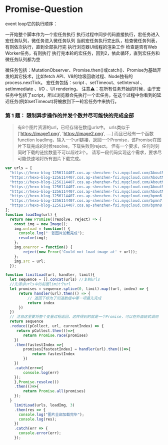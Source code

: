 # Promise-Question
event loop它的执行顺序：

一开始整个脚本作为一个宏任务执行
执行过程中同步代码直接执行，宏任务进入宏任务队列，微任务进入微任务队列
当前宏任务执行完出队，检查微任务列表，有则依次执行，直到全部执行完
执行浏览器UI线程的渲染工作
检查是否有Web Worker任务，有则执行
执行完本轮的宏任务，回到2，依此循环，直到宏任务和微任务队列都为空

微任务包括：MutationObserver、Promise.then()或catch()、Promise为基础开发的其它技术，比如fetch API、V8的垃圾回收过程、Node独有的process.nextTick。
宏任务包括：script 、setTimeout、setInterval 、setImmediate 、I/O 、UI rendering。
注意⚠️：在所有任务开始的时候，由于宏任务中包括了script，所以浏览器会先执行一个宏任务，在这个过程中你看到的延迟任务(例如setTimeout)将被放到下一轮宏任务中来执行。


### 第 1 题： 限制异步操作的并发个数并尽可能快的完成全部

> 有8个图片资源的url，已经存储在数组urls中。
> urls类似于['https://image1.png', 'https://image2.png', ....]
> 而且已经有一个函数function loadImg，输入一个url链接，返回一个Promise，该Promise在图片下载完成的时候resolve，下载失败则reject。
> 但有一个要求，任何时刻同时下载的链接数量不可以超过3个。
> 请写一段代码实现这个需求，要求尽可能快速地将所有图片下载完成。

```js
var urls = [
  "https://hexo-blog-1256114407.cos.ap-shenzhen-fsi.myqcloud.com/AboutMe-painting1.png",
  "https://hexo-blog-1256114407.cos.ap-shenzhen-fsi.myqcloud.com/AboutMe-painting2.png",
  "https://hexo-blog-1256114407.cos.ap-shenzhen-fsi.myqcloud.com/AboutMe-painting3.png",
  "https://hexo-blog-1256114407.cos.ap-shenzhen-fsi.myqcloud.com/AboutMe-painting4.png",
  "https://hexo-blog-1256114407.cos.ap-shenzhen-fsi.myqcloud.com/AboutMe-painting5.png",
  "https://hexo-blog-1256114407.cos.ap-shenzhen-fsi.myqcloud.com/bpmn6.png",
  "https://hexo-blog-1256114407.cos.ap-shenzhen-fsi.myqcloud.com/bpmn7.png",
  "https://hexo-blog-1256114407.cos.ap-shenzhen-fsi.myqcloud.com/bpmn8.png",
];
function loadImg(url) {
  return new Promise((resolve, reject) => {
    const img = new Image();
    img.onload = function() {
      console.log("一张图片加载完成");
      resolve(img);
    };
    img.onerror = function() {
    	reject(new Error('Could not load image at' + url));
    };
    img.src = url;
  });

```
```js
function limitLoad(url, handler, limit){
  let sequence = [].concat(urls) //复制urls
  //先请求urls中的前面limit个url
  let promises = sequence.splice(0, limit).map((url, index) => {
      return handler(url).then(() => {
          // 返回下标为了知道数组中哪一项最先完成
          return index
      })
  })
  // 注意这里要将整个变量过程返回，这样得到的就是一个Promise，可以在外面链式调用
  return sequence
  .reduce((pCollect, url, currentIndex) => {
     return pCollect.then(()=>{
        return Promise.race(promises)
    })
    .then(fastestIndex =>{
        promises[fastestIndex] = handler(url).then(()=>{
            return fastestIndex
        })
    })
    .catch(err=>{
        console.log(err)
    });
    },Promise.resolve())
    .then(()=>{
        return Promise.all(promises)
    });  
  }
    limitLoad(urls, loadImg, 3)
    .then(res => {
      console.log("图片全部加载完毕");
      console.log(res);
    })
    .catch(err => {
      console.error(err);
    });

```

<br/>

